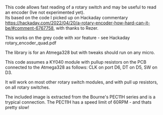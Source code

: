 
This code allows fast reading of a rotary switch and may be useful to read an encoder (Ive not experimented yet).  
Its based on the code I picked up on Hackaday commentary 
https://hackaday.com/2022/04/20/a-rotary-encoder-how-hard-can-it-be/#comment-6767758, with thanks to Rezer.

This works on the grey code with xor feature - see Hackaday rotary_encoder_quad.pdf

The library is for an Atmega328 but with tweaks should run on any micro.

This code assumes a KY040 module with pullup resistors on the PCB connected to the Atmega328 as follows: 
CLK on port D6, DT on D5, SW on D3.  

It will work on most other rotary switch modules, and with pull up resistors, on all rotary switches.

The included image is extracted from the Bourne's PEC11H series and is a trypical connection.  The PEC11H has a 
speed limit of 60RPM - and thats pretty slow!